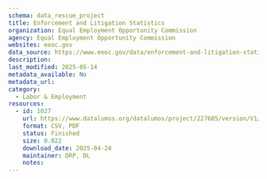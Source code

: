 ```yaml
---
schema: data_rescue_project 
title: Enforcement and Litigation Statistics
organization: Equal Employment Opportunity Commission
agency: Equal Employment Opportunity Commission
websites: eeoc.gov
data_source: https://www.eeoc.gov/data/enforcement-and-litigation-statistics-0
description: 
last_modified: 2025-05-14
metadata_available: No
metadata_url: 
category:
  - Labor & Employment 
resources:
  - id: 1027
    url: https://www.datalumos.org/datalumos/project/227685/version/V1/view
    format: CSV, PDF
    status: Finished
    size: 0.022
    download_date: 2025-04-24
    maintainer: DRP, DL
    notes: 
---
```

